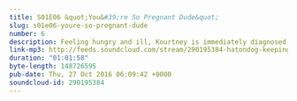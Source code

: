 ```yaml
---
title: S01E06 &quot;You&#39;re So Pregnant Dude&quot;
slug: s01e06-youre-so-pregnant-dude
number: 6
description: Feeling hungry and ill, Kourtney is immediately diagnosed by everyone as being pregnant. Panic ensues. Meanwhile, Kendall REALLY wants a puppy.
link-mp3: http://feeds.soundcloud.com/stream/290195384-hatondog-keeping-up-with-keeping-up-with-the-kardashians-ep6-s01e06-youre-so-pregnant-dude.mp3
duration: "01:01:58"
byte-length: 148726595
pub-date: Thu, 27 Oct 2016 06:09:42 +0000
soundcloud-id: 290195384
---
```


